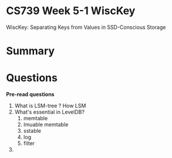 # CS739 Week 5-1 WiscKey

WiscKey: Separating Keys from Values in SSD-Conscious Storage

# Summary



# Questions

**Pre-read questions**

1. What is LSM-tree ? How LSM
2. What's essential in LevelDB?
    1. memtable
    2. Imuable memtable
    3. sstable
    4. log
    5. filter
3. 